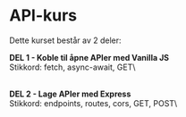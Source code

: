# API-kurs

Dette kurset består av 2 deler:

**DEL 1 - Koble til åpne APIer med Vanilla JS**\
 Stikkord: fetch, async-await, GET\

\
**DEL 2 - Lage APIer med Express**\
 Stikkord: endpoints, routes, cors, GET, POST\

